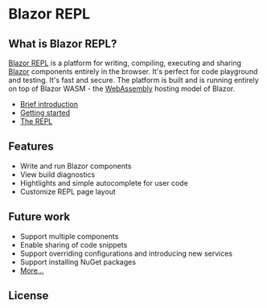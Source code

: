 # Blazor REPL

## What is Blazor REPL?
[Blazor REPL](https://blazorrepl.com) is a platform for writing, compiling, executing and sharing [Blazor](https://blazor.net) components entirely in the browser. It's perfect for code playground and testing. It's fast and secure. The platform is built and is running entirely on top of Blazor WASM - the [WebAssembly](https://webassembly.org) hosting model of Blazor.
- [Brief introduction](https://blazorrepl.com)
- [Getting started](https://blazorrepl.com/getting-started)
- [The REPL](https://blazorrepl.com/repl)

## Features
- Write and run Blazor components
- View build diagnostics
- Hightlights and simple autocomplete for user code
- Customize REPL page layout

## Future work
- Support multiple components
- Enable sharing of code snippets
- Support overriding configurations and introducing new services
- Support installing NuGet packages
- [More...](https://github.com/BlazorRepl/BlazorRepl/issues)

## License

